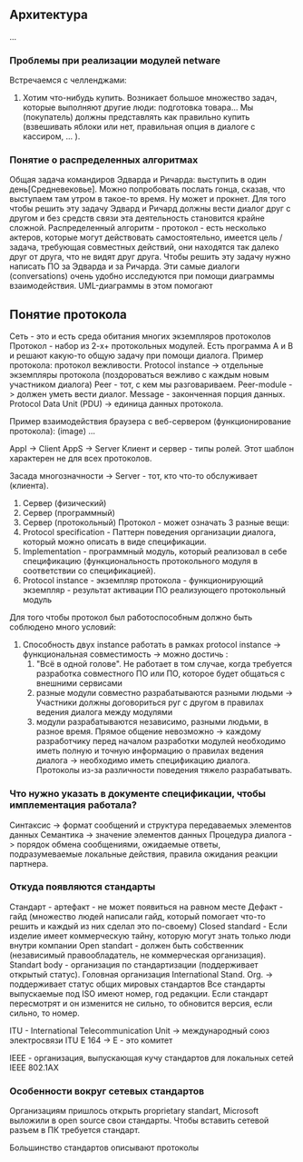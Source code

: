 ## Архитектура
...
### Проблемы при реализации модулей netware
Встречаемся с челленджами:
1. Хотим что-нибудь купить. Возникает большое множество задач, которые выполняют другие люди: подготовка товара... Мы (покупатель) должны представлять как правильно купить (взвешивать яблоки или нет, правильная опция в диалоге с кассиром, ... ).

### Понятие о распределенных алгоритмах
Общая задача командиров Эдварда и Ричарда: выступить в один день[Средневековье]. Можно попробовать послать гонца, сказав, что выступаем там утром в такое-то время. Ну может и прокнет. Для того чтобы решить эту задачу Эдвард и Ричард должны вести диалог друг с другом и без средств связи эта деятельность становится крайне сложной. Распределенный алгоритм - протокол - есть несколько актеров, которые могут действовать самостоятельно, имеется цель / задача, требующая совместных действий, они находятся так далеко друг от друга, что не видят друг друга. Чтобы решить эту задачу нужно написать ПО за Эдварда и за Ричарда. 
Эти самые диалоги (conversations) очень удобно исследуются при помощи диаграммы взаимодействия. UML-диаграммы в этом помогают

## Понятие протокола
Сеть - это и есть среда обитания многих экземпляров протоколов
Протокол - набор из 2-х+ протокольных модулей. Есть программа A и B и решают какую-то общую задачу при помощи диалога. Пример протокола: протокол вежливости. Protocol instance -> отдельные экземпляры протокола (поздороваться вежливо с каждым новым участником диалога)
Peer - тот, с кем мы разговариваем. Peer-module -> должен уметь вести диалог. 
Message - законченная порция данных.
Protocol Data Unit (PDU) -> единица данных протокола.

Пример взаимодействия браузера с веб-сервером (функционирование протокола): 
(image)
...

AppI -> Client
AppS -> Server 
Клиент и сервер - типы ролей. Этот шаблон характерен не для всех протоколов.

Засада многозначности -> Server - тот, кто что-то обслуживает (клиента). 
1) Сервер (физический)
2) Сервер (программный)
3) Сервер (протокольный)
Протокол - может означать 3 разные вещи:
1) Protocol specification - Паттерн поведения организации диалога, который можно описать в виде спецификации.
2) Implementation - программный модуль, который реализовал в себе спецификацию (функциональность протокольного модуля в соответствии со спецификацией). 
3) Protocol instance - экземпляр протокола - функционирующий экземпляр - результат активации ПО реализующего протокольный модуль

Для того чтобы протокол был работоспособным должно быть соблюдено много условий:
1) Способность двух instance работать в рамках protocol instance -> функциональная совместимость -> можно достичь :
	1) "Всё в одной голове". Не работает в том случае, когда требуется разработка совместного ПО или ПО, которое будет общаться с внешними сервисами
	2) разные модули совместно разрабатываются разными людьми -> Участники должны договориться руг с другом в правилах ведения диалога между модулями
	3) модули разрабатываются независимо, разными людьми, в разное время. Прямое общение невозможно -> каждому разработчику перед началом разработки модулей необходимо иметь полную и точную информацию о правилах ведения диалога -> необходимо иметь спецификацию диалога.
Протоколы из-за различности поведения тяжело разрабатывать.
### Что нужно указать в документе спецификации, чтобы имплементация работала? 
 Синтаксис -> формат сообщений и структура передаваемых элементов данных
 Семантика -> значение элементов данных
 Процедура диалога -> порядок обмена сообщениями, ожидаемые ответы, подразумеваемые локальные действия, правила ожидания реакции партнера.

### Откуда появляются стандарты
Стандарт - артефакт - не может появиться на равном месте
Дефакт - гайд (множество людей написали гайд, который помогает что-то решить и каждый из них сделал это по-своему)
Closed standard - Если изделие имеет коммерческую тайну, которую могут знать только люди внутри компании
Open standart - должен быть собственник (независимый правообладатель, не коммерческая организация). Standart body - организация по стандартизации (поддерживает открытый статус). Головная организация International Stand. Org. -> поддерживает статус общих мировых стандартов
Все стандарты выпускаемые под ISO имеют номер, год редакции. Если стандарт пересмотрят и он изменится не сильно, то обновится версия, если сильно, то номер. 

ITU - International Telecommunication Unit -> международный союз электросвязи ITU E 164 -> E - это комитет

IEEE - организация, выпускающая кучу стандартов для локальных сетей
IEEE 802.1AX

### Особенности вокруг сетевых стандартов
Организациям пришлось открыть proprietary standart, Microsoft выложили в open source свои стандарты. Чтобы вставить сетевой разъем в ПК требуется стандарт.

Большинство стандартов описывают протоколы